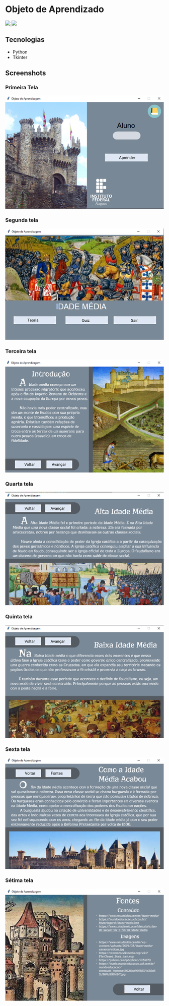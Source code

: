 # Objeto de Aprendizado
<span>
<a href="https://www.python.org" >
    <img src="https://cdn.jsdelivr.net/gh/devicons/devicon/icons/python/python-original-wordmark.svg" width="150">
</a>
</span>
<span> <img src="https://www2.ifal.edu.br/o-ifal/comunicacao/arquivos/logos/copy_of_IFALvertical.png" width="150"> </span>
<br>

## Tecnologias
- Python
- Tkinter

## Screenshots
### Primeira Tela
<img src="screenshots/s1.png">

### Segunda tela

<img src="screenshots/s2.png">

### Terceira tela
<img src="screenshots/s3.png">

### Quarta tela
<img src="screenshots/s4.png">

### Quinta tela
<img src="screenshots/s5.png">

### Sexta tela
<img src="screenshots/s6.png">

### Sétima tela
<img src="screenshots/s7.png">

